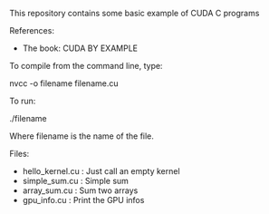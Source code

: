 This repository contains some basic example of CUDA C programs

References:
 * The book: CUDA BY EXAMPLE

To compile from the command line, type:

nvcc -o filename filename.cu

To run:

./filename

Where filename is the name of the file.

Files:
 * hello_kernel.cu : Just call an empty kernel 
 * simple_sum.cu   : Simple sum
 * array_sum.cu    : Sum two arrays
 * gpu_info.cu     : Print the GPU infos

